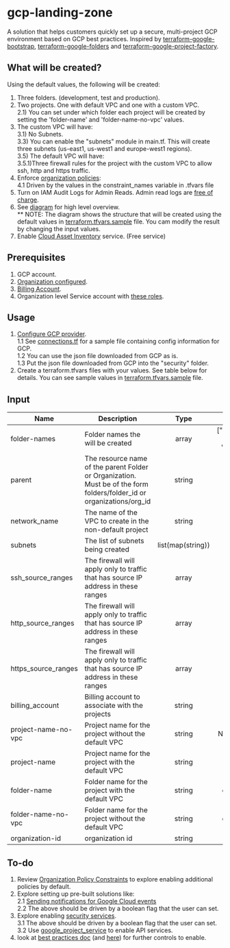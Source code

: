 # gcp-landing-zone
A solution that helps customers quickly set up a secure, multi-project GCP environment based on GCP best practices.
Inspired by [terraform-google-bootstrap](https://github.com/terraform-google-modules/terraform-google-bootstrap), [terraform-google-folders](https://github.com/terraform-google-modules/terraform-google-folders) and [terraform-google-project-factory](https://github.com/terraform-google-modules/terraform-google-project-factory).

## What will be created?
Using the default values, the following will be created:
1) Three folders. (development, test and production).
2) Two projects. One with default VPC and one with a custom VPC. <br/>
    2.1) You can set under which folder each project will be created by setting the 'folder-name' and 'folder-name-no-vpc' values.
3) The custom VPC will have: <br/>
    3.1) No Subnets. <br/>
    3.3) You can enable the "subnets" module in main.tf. This will create three subnets (us-east1, us-west1 and europe-west1 regions). <br/>
3.5) The default VPC will have:<br/>
    3.5.1)Three firewall rules for the project with the custom VPC to allow ssh, http and https traffic. <br/>
4) Enforce [organization policies](https://cloud.google.com/resource-manager/docs/organization-policy/org-policy-constraints): <br/>
    4.1 Driven by the values in the constraint_names variable in .tfvars file<br/>
5) Turn on IAM Audit Logs for Admin Reads. Admin read logs are [free of charge](https://cloud.google.com/audit-logs). 
6) See [diagram](https://github.com/UriKatsirPrivate/gcp-landing-zone/blob/master/docs/LandingZone.pdf) for high level overview. <br/>
** NOTE: The diagram shows the structure that will be created using the default values in [terraform.tfvars.sample](https://github.com/UriKatsirPrivate/gcp-landing-zone/blob/master/terraform.tfvars.sample) file. You cam modify the result by changing the input values.
7) Enable [Cloud Asset Inventory](https://cloud.google.com/asset-inventory) service. (Free service)

## Prerequisites
1) GCP account.
2) [Organization configured](https://cloud.google.com/resource-manager/docs/creating-managing-organization).
3) [Billing Account](https://cloud.google.com/billing/docs/how-to/manage-billing-account).
4) Organization level Service account with [these roles](https://github.com/UriKatsirPrivate/gcp-landing-zone/blob/master/docs/ServiceAccount.png).

## Usage
1. [Configure GCP provider](https://learn.hashicorp.com/terraform/gcp/build#configuration). <br/>
    1.1 See [connections.tf](https://github.com/UriKatsirPrivate/gcp-landing-zone/blob/master/connections.tf) for a sample file containing config information for GCP. <br/>
    1.2 You can use the json file downloaded from GCP as is. <br/>
    1.3 Put the json file downloaded from GCP into the "security" folder. <br/>
2. Create a terraform.tfvars files with your values. See table below for details. You can see sample values in [terraform.tfvars.sample](https://github.com/UriKatsirPrivate/gcp-landing-zone/blob/master/terraform.tfvars.sample) file.


## Input
| Name | Description | Type | Default | Required |
|------|-------------|:----:|:-----:|:-----:|
| folder-names | Folder names the will be created | array | ["development", "test", "production"] | yes |
| parent | The resource name of the parent Folder or Organization. Must be of the form folders/folder_id or organizations/org_id | string | n/a | yes |
| network_name | The name of the VPC to create in the non-default project | string | n/a | yes |
| subnets | The list of subnets being created | list(map(string)) | n/a | yes |
| ssh_source_ranges | The firewall will apply only to traffic that has source IP address in these ranges  | array | ["0.0.0.0/0"] | yes |
| http_source_ranges | The firewall will apply only to traffic that has source IP address in these ranges  | array | ["0.0.0.0/0"] | yes |
| https_source_ranges | The firewall will apply only to traffic that has source IP address in these ranges  | array | ["0.0.0.0/0"] | yes |
| billing_account | Billing account to associate with the projects | string | n/a | yes |
| project-name-no-vpc | Project name for the project without the default VPC | string | No Default VPC | yes |
| project-name | Project name for the project with the default VPC | string | Default VPC | yes |
| folder-name | Folder name for the project with the default VPC | string | development | yes |
| folder-name-no-vpc | Folder name for the project without the default VPC | string | development | yes |
| organization-id | organization id | string | n/a | yes |


## To-do
1. Review [Organization Policy Constraints](https://cloud.google.com/resource-manager/docs/organization-policy/org-policy-constraints) to explore enabling additional policies by default.
2. Explore setting up pre-built solutions like:<br/>
    2.1 [Sending notifications for Google Cloud events](https://cloud.google.com/solutions/sending-notifications-for-google-cloud-events) <br/>
    2.2 The above should be driven by a boolean flag that the user can set.<br/>
3. Explore enabling [security services](https://cloud.google.com/security/products). <br/>
    3.1 The above should be driven by a boolean flag that the user can set.<br/>
    3.2 Use [google_project_service](https://www.terraform.io/docs/providers/google/r/google_project_service.html) to enable API services.
4. look at [best practices doc](http://go/gcp-security-bp) (and [here](http://go/gcp-security-bp-doc)) for further controls to enable.